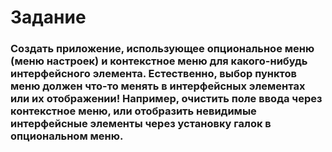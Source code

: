 # Задание

### Создать приложение, использующее опциональное меню (меню настроек) и контекстное меню для какого-нибудь интерфейсного элемента. Естественно, выбор пунктов меню должен что-то менять в интерфейсных элементах или их отображении! Например, очистить поле ввода через контекстное меню, или отобразить невидимые интерфейсные элементы через установку галок в опциональном меню.